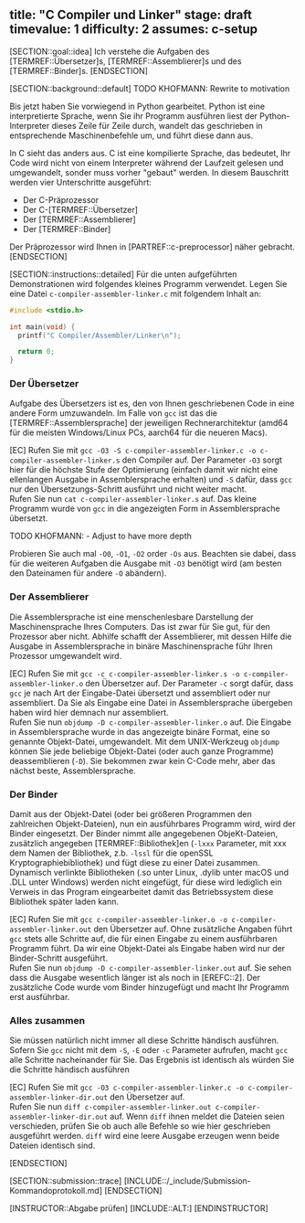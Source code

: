 title: "C Compiler und Linker"
stage: draft
timevalue: 1
difficulty: 2
assumes: c-setup
---
[SECTION::goal::idea]
Ich verstehe die Aufgaben des [TERMREF::Übersetzer]s, [TERMREF::Assemblierer]s
und des [TERMREF::Binder]s.
[ENDSECTION]

[SECTION::background::default]
TODO KHOFMANN: Rewrite to motivation

Bis jetzt haben Sie vorwiegend in Python gearbeitet.
Python ist eine interpretierte Sprache, wenn Sie ihr Programm ausführen liest
der Python-Interpreter dieses Zeile für Zeile durch, wandelt das geschrieben
in entsprechende Maschinenbefehle um, und führt diese dann aus.

In C sieht das anders aus.
C ist eine kompilierte Sprache, das bedeutet, Ihr Code wird nicht von einem
Interpreter während der Laufzeit gelesen und umgewandelt, sonder muss vorher
"gebaut" werden.
In diesem Bauschritt werden vier Unterschritte ausgeführt:

- Der C-Präprozessor
- Der C-[TERMREF::Übersetzer]
- Der [TERMREF::Assemblierer]
- Der [TERMREF::Binder]

Der Präprozessor wird Ihnen in [PARTREF::c-preprocessor] näher gebracht.
[ENDSECTION]

[SECTION::instructions::detailed]
Für die unten aufgeführten Demonstrationen wird folgendes kleines Programm
verwendet.
Legen Sie eine Datei `c-compiler-assembler-linker.c` mit folgendem Inhalt an:
```c
#include <stdio.h>

int main(void) {
  printf("C Compiler/Assembler/Linker\n");

  return 0;
}
```

### Der Übersetzer

Aufgabe des Übersetzers ist es, den von Ihnen geschriebenen Code in eine
andere Form umzuwandeln.
Im Falle von `gcc` ist das die [TERMREF::Assemblersprache] der jeweiligen
Rechnerarchitektur (amd64 für die meisten Windows/Linux PCs, aarch64 für die
neueren Macs).

[EC] Rufen Sie mit
`gcc -O3 -S c-compiler-assembler-linker.c -o c-compiler-assembler-linker.s`
den Compiler auf.
Der Parameter `-O3` sorgt hier für die höchste Stufe der Optimierung (einfach
damit wir nicht eine ellenlangen Ausgabe in Assemblersprache erhalten) und
`-S` dafür, dass `gcc` nur den Übersetzungs-Schritt ausführt und nicht weiter
macht.  
Rufen Sie nun `cat c-compiler-assembler-linker.s` auf.
Das kleine Programm wurde von `gcc` in die angezeigten Form in
  Assemblersprache übersetzt.

TODO KHOFMANN: - Adjust to have more depth

Probieren Sie auch mal `-O0`, `-O1`, `-O2` order `-Os` aus.
Beachten sie dabei, dass für die weiteren Aufgaben die Ausgabe mit `-O3`
benötigt wird (am besten den Dateinamen für andere `-O` abändern).

### Der Assemblierer

Die Assemblersprache ist eine menschenlesbare Darstellung der Maschinensprache
Ihres Computers.
Das ist zwar für Sie gut, für den Prozessor aber nicht.
Abhilfe schafft der Assemblierer, mit dessen Hilfe die Ausgabe in
Assemblersprache in binäre Maschinensprache führ Ihren Prozessor umgewandelt
wird.

[EC] Rufen Sie mit
`gcc -c c-compiler-assembler-linker.s -o c-compiler-assembler-linker.o`
den Übersetzer auf.
Der Parameter `-c` sorgt dafür, dass `gcc` je nach Art der Eingabe-Datei
übersetzt und assembliert oder nur assembliert.
Da Sie als Eingabe eine Datei in Assemblersprache übergeben haben wird hier
demnach nur assembliert.  
Rufen Sie nun `objdump -D c-compiler-assembler-linker.o` auf.
Die Eingabe in Assemblersprache wurde in das angezeigte binäre Format, eine
so genannte Objekt-Datei, umgewandelt. Mit dem UNIX-Werkzeug `objdump` können
Sie jede beliebige Objekt-Datei (oder auch ganze Programme) deassemblieren
(`-D`).
Sie bekommen zwar kein C-Code mehr, aber das nächst beste, Assemblersprache.

### Der Binder

Damit aus der Objekt-Datei (oder bei größeren Programmen den zahlreichen
Objekt-Dateien), nun ein ausführbares Programm wird, wird der Binder
eingesetzt.
Der Binder nimmt alle angegebenen ObjeKt-Dateien, zusätzlich angegeben
[TERMREF::Bibliothek]en (`-lxxx` Parameter, mit xxx dem Namen der Bibliothek,
z.b. `-lssl` für die openSSL Kryptographiebibliothek) und fügt diese
zu einer Datei zusammen.
Dynamisch verlinkte Bibliotheken (.so unter Linux, .dylib unter macOS und .DLL
unter Windows) werden nicht eingefügt, für diese wird lediglich ein Verweis in
das Program eingearbeitet damit das Betriebssystem diese Bibliothek später
laden kann.

[EC] Rufen Sie mit
`gcc c-compiler-assembler-linker.o -o c-compiler-assembler-linker.out`
den Übersetzer auf.
Ohne zusätzliche Angaben führt `gcc` stets alle Schritte auf, die für einen
Eingabe zu einem ausführbaren Programm führt.
Da wir eine Objekt-Datei als Eingabe haben wird nur der Binder-Schritt
ausgeführt.  
Rufen Sie nun `objdump -D c-compiler-assembler-linker.out` auf.
Sie sehen dass die Ausgabe wesentlich länger ist als noch in [EREFC::2].
Der zusätzliche Code wurde vom Binder hinzugefügt und macht Ihr Programm erst
  ausführbar.

### Alles zusammen

Sie müssen natürlich nicht immer all diese Schritte händisch ausführen.
Sofern Sie `gcc` nicht mit dem `-S`, `-E` oder `-c` Parameter aufrufen, macht
`gcc` alle Schritte nacheinander für Sie.
Das Ergebnis ist identisch als würden Sie die Schritte händisch ausführen

[EC] Rufen Sie mit
`gcc -O3 c-compiler-assembler-linker.c -o c-compiler-assembler-linker-dir.out`
den Übersetzer auf.  
Rufen Sie nun
`diff c-compiler-assembler-linker.out c-compiler-assembler-linker-dir.out`
auf.
Wenn `diff` ihnen meldet die Dateien seien verschieden, prüfen Sie
ob auch alle Befehle so wie hier geschrieben ausgeführt werden.
`diff` wird eine leere Ausgabe erzeugen wenn beide Dateien identisch sind.

[ENDSECTION]

[SECTION::submission::trace]
[INCLUDE::/_include/Submission-Kommandoprotokoll.md]
[ENDSECTION]

[INSTRUCTOR::Abgabe prüfen]
[INCLUDE::ALT:]
[ENDINSTRUCTOR]
